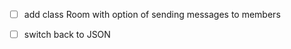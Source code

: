    - [ ] add class Room with option of sending messages to members
   - [ ] switch back to JSON
    
